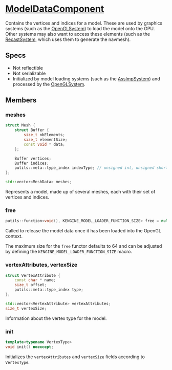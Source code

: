 # [ModelDataComponent](ModelDataComponent.hpp)

Contains the vertices and indices for a model. These are used by graphics systems (such as the [OpenGLSystem](../../systems/opengl/OpenGLSystem.md)) to load the model onto the GPU. Other systems may also want to access these elements (such as the [RecastSystem](../../systems/recast/RecastSystem.md), which uses them to generate the navmesh).

## Specs

* Not reflectible
* Not serializable
* Initialized by model loading systems (such as the [AssImpSystem](../../systems/assimp/AssImpSystem.md)) and processed by the [OpenGLSystem](../../systems/opengl/OpenGLSystem.md).

## Members

### meshes

```cpp
struct Mesh {
	struct Buffer {
		size_t nbElements;
		size_t elementSize;
		const void * data;
	};

	Buffer vertices;
	Buffer indices;
	putils::meta::type_index indexType; // unsigned int, unsigned short...
};

std::vector<MeshData> meshes;
```

Represents a model, made up of several meshes, each with their set of vertices and indices.

### free

```cpp
putils::function<void(), KENGINE_MODEL_LOADER_FUNCTION_SIZE> free = nullptr;
```

Called to release the model data once it has been loaded into the OpenGL context.

The maximum size for the `free` functor defaults to 64 and can be adjusted by defining the `KENGINE_MODEL_LOADER_FUNCTION_SIZE` macro.

### vertexAttributes, vertexSize

```cpp
struct VertexAttribute {
	const char * name;
	size_t offset;
	putils::meta::type_index type;
};

std::vector<VertexAttribute> vertexAttributes;
size_t vertexSize;
```

Information about the vertex type for the model.

### init

```cpp
template<typename VertexType>
void init() noexcept;
```

Initializes the `vertexAttributes` and `vertexSize` fields according to `VertexType`.